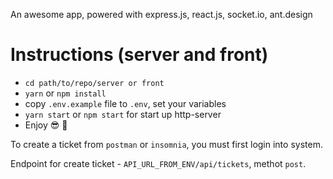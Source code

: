An awesome app, powered with express.js, react.js, socket.io, ant.design

# Instructions (server and front)

- `cd path/to/repo/server or front`
- `yarn` or `npm install`
- copy `.env.example` file to `.env`, set your variables
- `yarn start` or `npm start` for start up http-server
- Enjoy 😎 🎺

To create a ticket from `postman` or `insomnia`, you must first login into system.

Endpoint for create ticket - `API_URL_FROM_ENV/api/tickets`, methot `post`.
 
